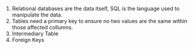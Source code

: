 1. Relational databases are the data itself, SQL is the language used to manipulate the data.
2. Tables need a primary key to ensure no two values are the same within those affected collumns.
3. Intermediary Table
4. Foreign Keys